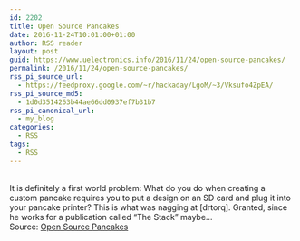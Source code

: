 ```yaml
---
id: 2202
title: Open Source Pancakes
date: 2016-11-24T10:01:00+01:00
author: RSS reader
layout: post
guid: https://www.uelectronics.info/2016/11/24/open-source-pancakes/
permalink: /2016/11/24/open-source-pancakes/
rss_pi_source_url:
  - https://feedproxy.google.com/~r/hackaday/LgoM/~3/Vksufo4ZpEA/
rss_pi_source_md5:
  - 1d0d3514263b44ae66dd0937ef7b31b7
rss_pi_canonical_url:
  - my_blog
categories:
  - RSS
tags:
  - RSS
---
```

&#013;  
It is definitely a first world problem: What do you do when creating a custom pancake requires you to put a design on an SD card and plug it into your pancake printer? This is what was nagging at [drtorq]. Granted, since he works for a publication called “The Stack” maybe…&#013;  
Source: <a href="https://feedproxy.google.com/~r/hackaday/LgoM/~3/Vksufo4ZpEA/" target="_blank">Open Source Pancakes</a>
